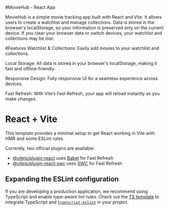 #MovieHub - React App

MovieHub is a simple movie tracking app built with React and Vite. It allows users to create a watchlist and manage collections. Data is stored in the browser's localStorage, so your information is preserved only on the current device. If you clear your browser data or switch devices, your watchlist and collections may be lost.

#Features
Watchlist & Collections: Easily add movies to your watchlist and collections.

Local Storage: All data is stored in your browser's localStorage, making it fast and offline-friendly.

Responsive Design: Fully responsive UI for a seamless experience across devices.

Fast Refresh: With Vite’s Fast Refresh, your app will reload instantly as you make changes.

# React + Vite

This template provides a minimal setup to get React working in Vite with HMR and some ESLint rules.

Currently, two official plugins are available:

- [@vitejs/plugin-react](https://github.com/vitejs/vite-plugin-react/blob/main/packages/plugin-react/README.md) uses [Babel](https://babeljs.io/) for Fast Refresh
- [@vitejs/plugin-react-swc](https://github.com/vitejs/vite-plugin-react-swc) uses [SWC](https://swc.rs/) for Fast Refresh

## Expanding the ESLint configuration

If you are developing a production application, we recommend using TypeScript and enable type-aware lint rules. Check out the [TS template](https://github.com/vitejs/vite/tree/main/packages/create-vite/template-react-ts) to integrate TypeScript and [`typescript-eslint`](https://typescript-eslint.io) in your project.




